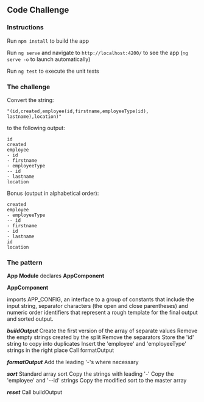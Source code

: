 ## Code Challenge

### Instructions
Run `npm install` to build the app

Run `ng serve` and navigate to `http://localhost:4200/` to see the app (`ng serve -o` to launch automatically) 

Run `ng test` to execute the unit tests

### The challenge

Convert the string: 
```
"(id,created,employee(id,firstname,employeeType(id), lastname),location)" 
```
to the following output:
```
id
created
employee
- id
- firstname
- employeeType
-- id
- lastname
location
```

Bonus (output in alphabetical order):
```
created
employee
- employeeType
-- id
- firstname
- id
- lastname
id
location
```

### The pattern
**App Module** declares **AppComponent**

**AppComponent** 

imports APP_CONFIG, an interface to a group of constants that include the input string, separator characters (the open and close parentheses) and numeric order identifiers that represent a rough template for the final output and sorted output.

***buildOutput***
Create the first version of the array of separate values
Remove the empty strings created by the split
Remove the separators
Store the 'id' string to copy into duplicates
Insert the 'employee' and 'employeeType' strings in the right place
Call formatOutput

***formatOutput***
Add the leading '-'s where necessary

***sort***
Standard array sort
Copy the strings with leading '-'
Copy the 'employee' and '--id' strings
Copy the modified sort to the master array

***reset***
Call buildOutput






 


